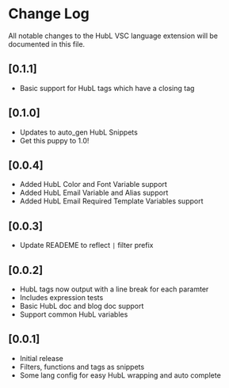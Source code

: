 # Change Log
All notable changes to the HubL VSC language extension will be documented in this file.

## [0.1.1]
- Basic support for HubL tags which have a closing tag

## [0.1.0]
- Updates to auto_gen HubL Snippets
- Get this puppy to 1.0!

## [0.0.4]
- Added HubL Color and Font Variable support
- Added HubL Email Variable and Alias support
- Added HubL Email Required Template Variables support

## [0.0.3]
- Update READEME to reflect `|` filter prefix

## [0.0.2]
- HubL tags now output with a line break for each paramter
- Includes expression tests
- Basic HubL doc and blog doc support
- Support common HubL variables

## [0.0.1]
- Initial release
- Filters, functions and tags as snippets
- Some lang config for easy HubL wrapping and auto complete